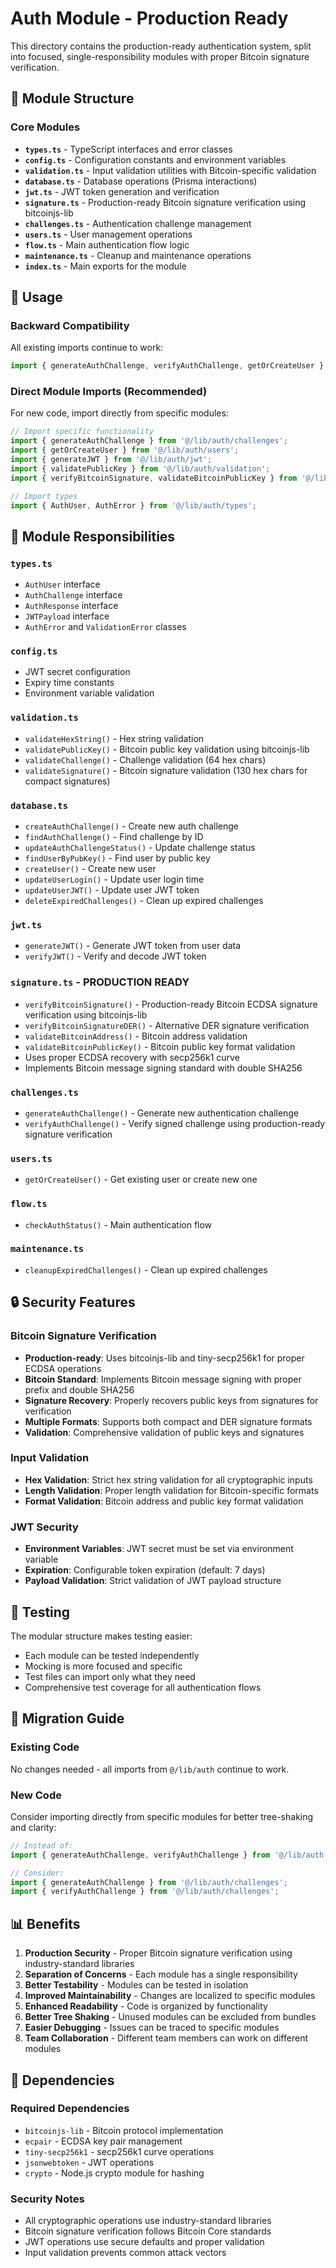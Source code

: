 # Auth Module - Production Ready

This directory contains the production-ready authentication system, split into focused, single-responsibility modules with proper Bitcoin signature verification.

## 📁 Module Structure

### Core Modules
- **`types.ts`** - TypeScript interfaces and error classes
- **`config.ts`** - Configuration constants and environment variables
- **`validation.ts`** - Input validation utilities with Bitcoin-specific validation
- **`database.ts`** - Database operations (Prisma interactions)
- **`jwt.ts`** - JWT token generation and verification
- **`signature.ts`** - Production-ready Bitcoin signature verification using bitcoinjs-lib
- **`challenges.ts`** - Authentication challenge management
- **`users.ts`** - User management operations
- **`flow.ts`** - Main authentication flow logic
- **`maintenance.ts`** - Cleanup and maintenance operations
- **`index.ts`** - Main exports for the module

## 🚀 Usage

### Backward Compatibility
All existing imports continue to work:
```typescript
import { generateAuthChallenge, verifyAuthChallenge, getOrCreateUser } from '@/lib/auth';
```

### Direct Module Imports (Recommended)
For new code, import directly from specific modules:
```typescript
// Import specific functionality
import { generateAuthChallenge } from '@/lib/auth/challenges';
import { getOrCreateUser } from '@/lib/auth/users';
import { generateJWT } from '@/lib/auth/jwt';
import { validatePublicKey } from '@/lib/auth/validation';
import { verifyBitcoinSignature, validateBitcoinPublicKey } from '@/lib/auth/signature';

// Import types
import { AuthUser, AuthError } from '@/lib/auth/types';
```

## 🔧 Module Responsibilities

### `types.ts`
- `AuthUser` interface
- `AuthChallenge` interface  
- `AuthResponse` interface
- `JWTPayload` interface
- `AuthError` and `ValidationError` classes

### `config.ts`
- JWT secret configuration
- Expiry time constants
- Environment variable validation

### `validation.ts`
- `validateHexString()` - Hex string validation
- `validatePublicKey()` - Bitcoin public key validation using bitcoinjs-lib
- `validateChallenge()` - Challenge validation (64 hex chars)
- `validateSignature()` - Bitcoin signature validation (130 hex chars for compact signatures)

### `database.ts`
- `createAuthChallenge()` - Create new auth challenge
- `findAuthChallenge()` - Find challenge by ID
- `updateAuthChallengeStatus()` - Update challenge status
- `findUserByPubKey()` - Find user by public key
- `createUser()` - Create new user
- `updateUserLogin()` - Update user login time
- `updateUserJWT()` - Update user JWT token
- `deleteExpiredChallenges()` - Clean up expired challenges

### `jwt.ts`
- `generateJWT()` - Generate JWT token from user data
- `verifyJWT()` - Verify and decode JWT token

### `signature.ts` - **PRODUCTION READY**
- `verifyBitcoinSignature()` - Production-ready Bitcoin ECDSA signature verification using bitcoinjs-lib
- `verifyBitcoinSignatureDER()` - Alternative DER signature verification
- `validateBitcoinAddress()` - Bitcoin address validation
- `validateBitcoinPublicKey()` - Bitcoin public key format validation
- Uses proper ECDSA recovery with secp256k1 curve
- Implements Bitcoin message signing standard with double SHA256

### `challenges.ts`
- `generateAuthChallenge()` - Generate new authentication challenge
- `verifyAuthChallenge()` - Verify signed challenge using production-ready signature verification

### `users.ts`
- `getOrCreateUser()` - Get existing user or create new one

### `flow.ts`
- `checkAuthStatus()` - Main authentication flow

### `maintenance.ts`
- `cleanupExpiredChallenges()` - Clean up expired challenges

## 🔒 Security Features

### Bitcoin Signature Verification
- **Production-ready**: Uses bitcoinjs-lib and tiny-secp256k1 for proper ECDSA operations
- **Bitcoin Standard**: Implements Bitcoin message signing with proper prefix and double SHA256
- **Signature Recovery**: Properly recovers public keys from signatures for verification
- **Multiple Formats**: Supports both compact and DER signature formats
- **Validation**: Comprehensive validation of public keys and signatures

### Input Validation
- **Hex Validation**: Strict hex string validation for all cryptographic inputs
- **Length Validation**: Proper length validation for Bitcoin-specific formats
- **Format Validation**: Bitcoin address and public key format validation

### JWT Security
- **Environment Variables**: JWT secret must be set via environment variable
- **Expiration**: Configurable token expiration (default: 7 days)
- **Payload Validation**: Strict validation of JWT payload structure

## 🧪 Testing

The modular structure makes testing easier:
- Each module can be tested independently
- Mocking is more focused and specific
- Test files can import only what they need
- Comprehensive test coverage for all authentication flows

## 🔄 Migration Guide

### Existing Code
No changes needed - all imports from `@/lib/auth` continue to work.

### New Code
Consider importing directly from specific modules for better tree-shaking and clarity:

```typescript
// Instead of:
import { generateAuthChallenge, verifyAuthChallenge } from '@/lib/auth';

// Consider:
import { generateAuthChallenge } from '@/lib/auth/challenges';
import { verifyAuthChallenge } from '@/lib/auth/challenges';
```

## 📊 Benefits

1. **Production Security** - Proper Bitcoin signature verification using industry-standard libraries
2. **Separation of Concerns** - Each module has a single responsibility
3. **Better Testability** - Modules can be tested in isolation
4. **Improved Maintainability** - Changes are localized to specific modules
5. **Enhanced Readability** - Code is organized by functionality
6. **Better Tree Shaking** - Unused modules can be excluded from bundles
7. **Easier Debugging** - Issues can be traced to specific modules
8. **Team Collaboration** - Different team members can work on different modules

## 🔧 Dependencies

### Required Dependencies
- `bitcoinjs-lib` - Bitcoin protocol implementation
- `ecpair` - ECDSA key pair management
- `tiny-secp256k1` - secp256k1 curve operations
- `jsonwebtoken` - JWT operations
- `crypto` - Node.js crypto module for hashing

### Security Notes
- All cryptographic operations use industry-standard libraries
- Bitcoin signature verification follows Bitcoin Core standards
- JWT operations use secure defaults and proper validation
- Input validation prevents common attack vectors 
